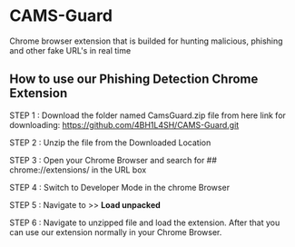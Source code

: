 # CAMS-Guard
Chrome browser extension that is builded for hunting malicious, phishing and other fake URL's in real time

## How to use our Phishing Detection Chrome Extension

STEP 1 : Download the folder named CamsGuard.zip file from here
          link for downloading:
  https://github.com/4BH1L4SH/CAMS-Guard.git

STEP 2 : Unzip the file from the Downloaded Location

STEP 3 : Open your Chrome Browser and search for ## chrome://extensions/ in the URL box

STEP 4 : Switch to Developer Mode in the chrome Browser

STEP 5 : Navigate to >> **Load unpacked** 

STEP 6 : Navigate to unzipped file and load the extension. After that you can use our extension normally in your Chrome Browser.
